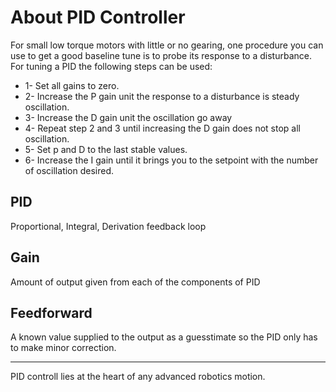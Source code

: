 # About PID Controller

For small low torque motors with little or no gearing, one procedure you can use to get a good baseline tune is to probe its response to a disturbance.
For tuning a PID the following steps can be used:
- 1- Set all gains to zero.
- 2- Increase the P gain unit the response to a disturbance is steady oscillation.
- 3- Increase the D gain unit the oscillation go away 
- 4- Repeat step 2 and 3 until increasing the D gain does not stop all oscillation.
- 5- Set p and D to the last stable values.
- 6- Increase the I gain until it brings you to the setpoint with the number of oscillation desired. 

## PID
  Proportional, Integral, Derivation feedback loop
  
## Gain
 Amount of output given from each of the components of PID

## Feedforward
A known value supplied to the output as a guesstimate so the PID only has to make minor correction.

----
PID controll lies at the heart of any advanced robotics motion.

<!--stackedit_data:
eyJoaXN0b3J5IjpbLTM0NjQ1MDc3XX0=
-->